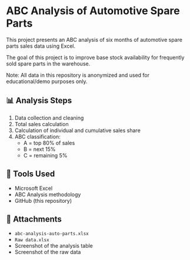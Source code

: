 # ABC Analysis of Automotive Spare Parts

This project presents an ABC analysis of six months of automotive spare parts sales data using Excel.

The goal of this project is to improve base stock availability for frequently sold spare parts in the warehouse.

Note: All data in this repository is anonymized and used for educational/demo purposes only.

## 📊 Analysis Steps

1. Data collection and cleaning  
2. Total sales calculation  
3. Calculation of individual and cumulative sales share  
4. ABC classification:
   - A = top 80% of sales
   - B = next 15%
   - C = remaining 5%

## 🔧 Tools Used

- Microsoft Excel  
- ABC Analysis methodology  
- GitHub (this repository)

## 📁 Attachments

- `abc-analysis-auto-parts.xlsx`
- `Raw data.xlsx`
- Screenshot of the analysis table
- Screenshot of the raw data
